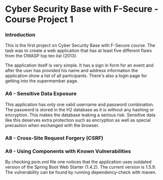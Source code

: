 # Cyber Security Base with F-Secure - Course Project 1

### Introduction

This is the first project on Cyber Security Base with F-Secure course. The task was to create a web application that has at least five different flaws from the OWASP top ten list (2013).

The application itself is very simple. It has a sign in form for an event and after the user has provided his name and address information the application show a list of all participants. There's also a login page for getting into the supermember page.

### A6 - Sensitive Data Exposure

This application has only one valid username and password combination. The password is stored in the H2 database as it is without any hashing or encryption. This makes the database leaking a serious risk. Sensitive data like this deserves extra protection such as encryption as well as special precaution when exchanged with the browser.


### A8 - Cross-Site Request Forgery (CSRF)


### A9 - Using Components with Known Vulnerabilities

By checking pom.xml file one notices that the application uses outdated version of the Spring Boot Web Starter (1.4.2). The current version is 1.5.9. The vulnerability can be found by running dependency-check with maven.

